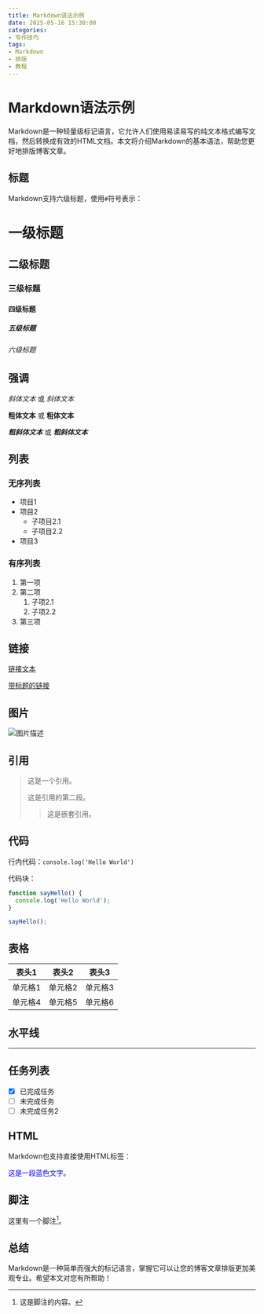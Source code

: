 ```yaml
---
title: Markdown语法示例
date: 2025-05-16 15:30:00
categories: 
- 写作技巧
tags:
- Markdown
- 排版
- 教程
---
```


# Markdown语法示例

Markdown是一种轻量级标记语言，它允许人们使用易读易写的纯文本格式编写文档，然后转换成有效的HTML文档。本文将介绍Markdown的基本语法，帮助您更好地排版博客文章。

<!-- more -->

## 标题

Markdown支持六级标题，使用`#`符号表示：

# 一级标题
## 二级标题
### 三级标题
#### 四级标题
##### 五级标题
###### 六级标题

## 强调

*斜体文本* 或 _斜体文本_

**粗体文本** 或 __粗体文本__

***粗斜体文本*** 或 ___粗斜体文本___

## 列表

### 无序列表

- 项目1
- 项目2
  - 子项目2.1
  - 子项目2.2
- 项目3

### 有序列表

1. 第一项
2. 第二项
   1. 子项2.1
   2. 子项2.2
3. 第三项

## 链接

[链接文本](https://www.example.com)

[带标题的链接](https://www.example.com "链接标题")

## 图片

![图片描述](/img/banner.jpg)

## 引用

> 这是一个引用。
>
> 这是引用的第二段。
>
> > 这是嵌套引用。

## 代码

行内代码：`console.log('Hello World')`

代码块：

```javascript
function sayHello() {
  console.log('Hello World');
}

sayHello();
```

## 表格

| 表头1 | 表头2 | 表头3 |
|-------|-------|-------|
| 单元格1 | 单元格2 | 单元格3 |
| 单元格4 | 单元格5 | 单元格6 |

## 水平线

---

## 任务列表

- [x] 已完成任务
- [ ] 未完成任务
- [ ] 未完成任务2

## HTML

Markdown也支持直接使用HTML标签：

<div style="color: blue;">
  这是一段蓝色文字。
</div>

## 脚注

这里有一个脚注[^1]。

[^1]: 这是脚注的内容。

## 总结

Markdown是一种简单而强大的标记语言，掌握它可以让您的博客文章排版更加美观专业。希望本文对您有所帮助！
